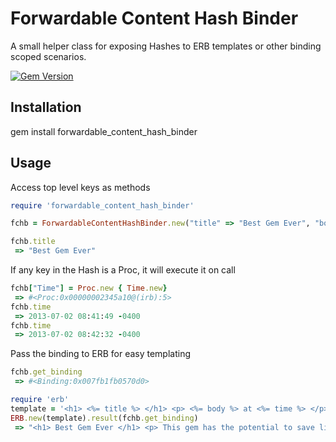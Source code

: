 Forwardable Content Hash Binder
===============================
A small helper class for exposing Hashes to ERB templates or other binding scoped scenarios.

[![Gem Version](https://badge.fury.io/rb/forwardable_content_hash_binder.png)](http://badge.fury.io/rb/forwardable_content_hash_binder)

Installation
------------
gem install forwardable_content_hash_binder

Usage
-----
Access top level keys as methods
```ruby
require 'forwardable_content_hash_binder'

fchb = ForwardableContentHashBinder.new("title" => "Best Gem Ever", "body" => "This gem has the potential to save lives")

fchb.title
 => "Best Gem Ever"
```
If any key in the Hash is a Proc, it will execute it on call
```ruby
fchb["Time"] = Proc.new { Time.new}
 => #<Proc:0x00000002345a10@(irb):5> 
fchb.time
 => 2013-07-02 08:41:49 -0400
fchb.time
 => 2013-07-02 08:42:32 -0400
```

Pass the binding to ERB for easy templating
```ruby
fchb.get_binding
 => #<Binding:0x007fb1fb0570d0>

require 'erb'
template = '<h1> <%= title %> </h1> <p> <%= body %> at <%= time %> </p>'
ERB.new(template).result(fchb.get_binding)
 => "<h1> Best Gem Ever </h1> <p> This gem has the potential to save lives at 2013-07-02 08:43:02 -0400 </p>"
 ```


